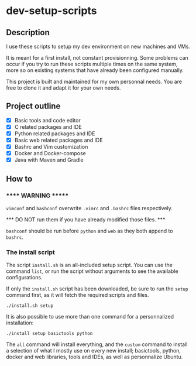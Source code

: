 # dev-setup-scripts

## Description

I use these scripts to setup my dev environment on new machines and VMs.

It is meant for a first install, not constant provisionning. Some problems
can occur if you try to run these scripts multiple times on the same system, 
more so on existing systems that have already been configured manually.

This project is built and maintained for my own personnal needs. 
You are free to clone it and adapt it for your own needs.

## Project outline

- [x] Basic tools and code editor
- [x] C related packages and IDE
- [x] Python related packages and IDE
- [x] Basic web related packages and IDE
- [x] Bashrc and Vim customization
- [x] Docker and Docker-compose
- [x] Java with Maven and Gradle

## How to

### **** WARNING *****

`vimconf` and `bashconf` overwrite `.vimrc` and `.bashrc` files respectively.

*** DO NOT run them if you have already modified those files. ***

`bashconf` should be run before `python` and `web` as they both append to
`bashrc`. 

### The install script

The script `install.sh` is an all-included setup script. You can use the 
command `list`, or run the script without arguments to see the available 
configurations.

If only the `install.sh` script has been downloaded, be sure to run the
`setup` command first, as it will fetch the required scripts and files.

```
./install.sh setup
```

It is also possible to use more than one command for a personnalized installation:

```
./install setup basictools python
```

The `all` command will install everything, and the `custom` command to install
a selection of what I mostly use on every new install; basictools, python, 
docker and web libraries, tools and IDEs, as well as personnalize Ubuntu.
